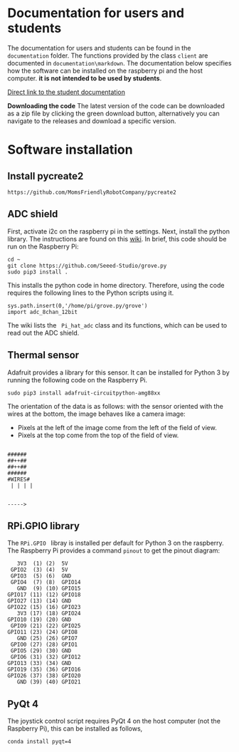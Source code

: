 # Documentation for users and students

The documentation for users and students can be found in the ```documentation``` folder. The functions provided by the class ```client``` are documented in ```documentation\markdown```. The documentation below specifies how the software can be installed on the raspberry pi and the host computer. **it is not intended to be used by students**.

[Direct link to the student documentation](https://github.com/BME-ITEST-Students/roomba/blob/master/documentation/markdown/index.md) 

**Downloading the code** The latest version of the code can be downloaded as a zip file by clicking the green download button, alternatively you can navigate to the releases and download a specific version.

# Software installation

## Install pycreate2

```https://github.com/MomsFriendlyRobotCompany/pycreate2```

## ADC shield

First, activate i2c on the raspberry pi in the settings. Next, install the python library. The instructions are found on this [wiki](http://wiki.seeedstudio.com/8-Channel_12-Bit_ADC_for_Raspberry_Pi-STM32F030/). In brief, this code should be run on the Raspberry Pi:

````
cd ~
git clone https://github.com/Seeed-Studio/grove.py
sudo pip3 install .
````

This installs the python code in home directory. Therefore, using the code requires the following lines to the Python scripts using it.

```
sys.path.insert(0,'/home/pi/grove.py/grove')
import adc_8chan_12bit
```

The wiki lists the `` Pi_hat_adc`` class and its functions, which can be used to read out the ADC shield.

## Thermal sensor

Adafruit provides a library for this sensor. It can be installed for Python 3 by running the following code on the Raspberry Pi.

```sudo pip3 install adafruit-circuitpython-amg88xx```

The orientation of the data is as follows: with the sensor oriented with the wires at the bottom, the image behaves like a camera image: 

+ Pixels at the left of the image come from the left of the field of view.
+ Pixels at the top come from the top of the field of view.

```

######
##++##
##++##
######
#WIRES#
 | | | |


----->

```

## RPi.GPIO library

The ```RPi.GPIO ``` libray is  installed per default for Python 3 on the raspberry. The Raspberry Pi provides a command ```pinout```  to get the pinout diagram:

```
   3V3  (1) (2)  5V    
 GPIO2  (3) (4)  5V    
 GPIO3  (5) (6)  GND   
 GPIO4  (7) (8)  GPIO14
   GND  (9) (10) GPIO15
GPIO17 (11) (12) GPIO18
GPIO27 (13) (14) GND   
GPIO22 (15) (16) GPIO23
   3V3 (17) (18) GPIO24
GPIO10 (19) (20) GND   
 GPIO9 (21) (22) GPIO25
GPIO11 (23) (24) GPIO8 
   GND (25) (26) GPIO7 
 GPIO0 (27) (28) GPIO1 
 GPIO5 (29) (30) GND   
 GPIO6 (31) (32) GPIO12
GPIO13 (33) (34) GND   
GPIO19 (35) (36) GPIO16
GPIO26 (37) (38) GPIO20
   GND (39) (40) GPIO21
```



## PyQt 4

The joystick control script requires PyQt 4 on the host computer (not the Raspberry Pi), this can be installed as follows,

```conda install pyqt=4```

